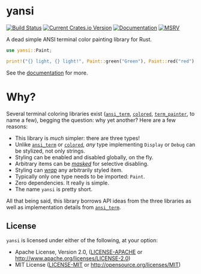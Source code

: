 # yansi

[![Build Status](https://github.com/SergioBenitez/yansi/workflows/test/badge.svg)](https://github.com/SergioBenitez/yansi/actions)
[![Current Crates.io Version](https://img.shields.io/crates/v/yansi.svg)](https://crates.io/crates/yansi)
[![Documentation](https://docs.rs/yansi/badge.svg)](https://docs.rs/yansi)
[![MSRV](https://img.shields.io/badge/rustc-1.54+-blue.svg)](https://blog.rust-lang.org/2021/07/29/Rust-1.54.0.html)

A dead simple ANSI terminal color painting library for Rust.

```rust
use yansi::Paint;

print!("{} light, {} light!", Paint::green("Green"), Paint::red("red").underline());
```

See the [documentation](https://docs.rs/yansi/) for more.

# Why?

Several terminal coloring libraries exist ([`ansi_term`], [`colored`],
[`term_painter`], to name a few), begging the question: why yet another? Here
are a few reasons:

  * This library is _much_ simpler: there are three types!
  * Unlike [`ansi_term`] or [`colored`], _any_ type implementing `Display`
    or `Debug` can be stylized, not only strings.
  * Styling can be enabled and disabled globally, on the fly.
  * Arbitrary items can be [_masked_] for selective disabling.
  * Styling can [_wrap_] any arbitrarily styled item.
  * Typically only one type needs to be imported: `Paint`.
  * Zero dependencies. It really is simple.
  * The name `yansi` is pretty short.

All that being said, this library borrows API ideas from the three libraries as
well as implementation details from [`ansi_term`].

[`ansi_term`]: https://crates.io/crates/ansi_term
[`colored`]: https://crates.io/crates/colored
[`term_painter`]: https://crates.io/crates/term-painter
[_masked_]: https://docs.rs/yansi/#masking
[_wrap_]: https://docs.rs/yansi/#wrapping

## License

`yansi` is licensed under either of the following, at your option:

 * Apache License, Version 2.0, ([LICENSE-APACHE](LICENSE-APACHE) or http://www.apache.org/licenses/LICENSE-2.0)
 * MIT License ([LICENSE-MIT](LICENSE-MIT) or http://opensource.org/licenses/MIT)
